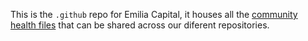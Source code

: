 This is the `.github` repo for Emilia Capital, it houses all the [community health files](https://docs.github.com/en/communities/setting-up-your-project-for-healthy-contributions/creating-a-default-community-health-file) that can be shared across our diferent repositories.
